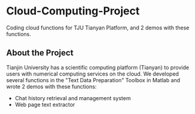 # Cloud-Computing-Project
Coding cloud functions for TJU Tianyan Platform, and 2 demos with these functions.

## About the Project 

Tianjin University has a scientific computing platform (Tianyan) to provide users with numerical computing services on the cloud. We developed several functions in the "Text Data Preparation" Toolbox in Matlab and wrote 2 demos with these functions:

- Chat history retrieval and management system
- Web page text extractor
